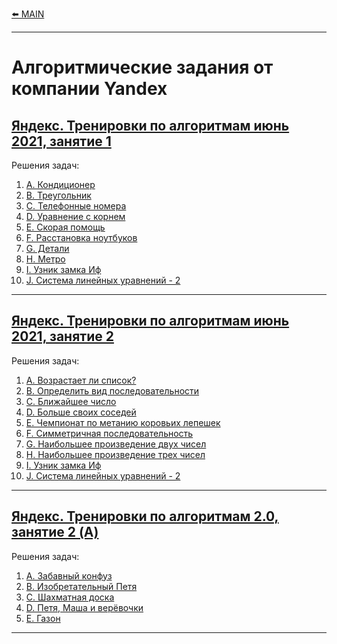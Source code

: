 [⬅️ MAIN][main]

[main]: ./../README.md


---
# Алгоритмические задания от компании Yandex
## [Яндекс. Тренировки по алгоритмам июнь 2021, занятие 1][Yandex_AT_01_orig] 
Решения задач:
1. [A. Кондиционер][Yandex_AT_01_01A]
2. [B. Треугольник][Yandex_AT_01_01B]
3. [C. Телефонные номера][Yandex_AT_01_01C]
4. [D. Уравнение с корнем][Yandex_AT_01_01D]
5. [E. Скорая помощь][Yandex_AT_01_01E]
6. [F. Расстановка ноутбуков][Yandex_AT_01_01F]
6. [G. Детали][Yandex_AT_01_01G]
6. [H. Метро][Yandex_AT_01_01H]
6. [I. Узник замка Иф][Yandex_AT_01_01I]
6. [J. Система линейных уравнений - 2][Yandex_AT_01_01J]

[Yandex_AT_01_orig]: https://contest.yandex.ru/contest/27393
[Yandex_AT_01_01A]: ./descriptions/AlgorithmicTraining01_01/ProblemA.md
[Yandex_AT_01_01B]: ./descriptions/AlgorithmicTraining01_01/ProblemB.md
[Yandex_AT_01_01C]: ./descriptions/AlgorithmicTraining01_01/ProblemC.md
[Yandex_AT_01_01D]: ./descriptions/AlgorithmicTraining01_01/ProblemD.md
[Yandex_AT_01_01E]: ./descriptions/AlgorithmicTraining01_01/ProblemE.md
[Yandex_AT_01_01F]: ./descriptions/AlgorithmicTraining01_01/ProblemF.md
[Yandex_AT_01_01G]: ./descriptions/AlgorithmicTraining01_01/ProblemG.md
[Yandex_AT_01_01H]: ./descriptions/AlgorithmicTraining01_01/ProblemH.md
[Yandex_AT_01_01I]: ./descriptions/AlgorithmicTraining01_01/ProblemI.md
[Yandex_AT_01_01J]: ./descriptions/AlgorithmicTraining01_01/ProblemJ.md


---
## [Яндекс. Тренировки по алгоритмам июнь 2021, занятие 2][Yandex_AT_01_02_orig] 
Решения задач:
1. [A. Возрастает ли список?][Yandex_AT_01_02A]
2. [B. Определить вид последовательности][Yandex_AT_01_02B]
3. [C. Ближайшее число][Yandex_AT_01_02C]
4. [D. Больше своих соседей][Yandex_AT_01_02D]
5. [E. Чемпионат по метанию коровьих лепешек][Yandex_AT_01_02E]
6. [F. Симметричная последовательность][Yandex_AT_01_02F]
6. [G. Наибольшее произведение двух чисел][Yandex_AT_01_02G]
6. [H. Наибольшее произведение трех чисел][Yandex_AT_01_02H]
6. [I. Узник замка Иф][Yandex_AT_01_01I]
6. [J. Система линейных уравнений - 2][Yandex_AT_01_01J]

[Yandex_AT_01_02_orig]: https://contest.yandex.ru/contest/27472
[Yandex_AT_01_02A]: ./descriptions/AlgorithmicTraining01_02/ProblemA.md
[Yandex_AT_01_02B]: ./descriptions/AlgorithmicTraining01_02/ProblemB.md
[Yandex_AT_01_02C]: ./descriptions/AlgorithmicTraining01_02/ProblemC.md
[Yandex_AT_01_02D]: ./descriptions/AlgorithmicTraining01_02/ProblemD.md
[Yandex_AT_01_02E]: ./descriptions/AlgorithmicTraining01_02/ProblemE.md
[Yandex_AT_01_02F]: ./descriptions/AlgorithmicTraining01_02/ProblemF.md
[Yandex_AT_01_02G]: ./descriptions/AlgorithmicTraining01_02/ProblemG.md
[Yandex_AT_01_02H]: ./descriptions/AlgorithmicTraining01_02/ProblemH.md
[Yandex_AT_01_01I]: ./descriptions/AlgorithmicTraining01_01/ProblemI.md
[Yandex_AT_01_01J]: ./descriptions/AlgorithmicTraining01_01/ProblemJ.md

---
## [Яндекс. Тренировки по алгоритмам 2.0, занятие 2 (A)][Yandex_AT_02A_orig] 
Решения задач:
1. [А. Забавный конфуз][Yandex_AT_02A_A]
2. [B. Изобретательный Петя][Yandex_AT_02A_B]
2. [C. Шахматная доска][Yandex_AT_02A_C]
2. [D. Петя, Маша и верёвочки][Yandex_AT_02A_D]
2. [E. Газон][Yandex_AT_02A_E]


[Yandex_AT_02A_orig]: https://contest.yandex.ru/contest/28736/
[Yandex_AT_02A_A]: ./descriptions/AlgorithmicTraining02A/ProblemA.md
[Yandex_AT_02A_B]: ./descriptions/AlgorithmicTraining02A/ProblemB.md
[Yandex_AT_02A_C]: ./descriptions/AlgorithmicTraining02A/ProblemC.md
[Yandex_AT_02A_D]: ./descriptions/AlgorithmicTraining02A/ProblemD.md
[Yandex_AT_02A_E]: ./descriptions/AlgorithmicTraining02A/ProblemE.md


---